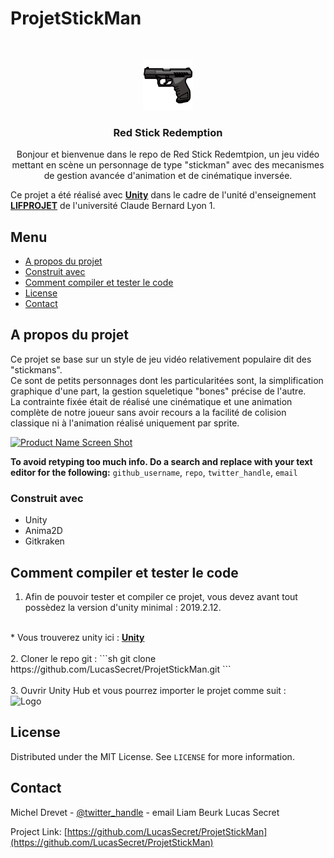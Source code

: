 # ProjetStickMan



<!-- PROJECT LOGO -->
<br />
<p align="center">
  <a href="https://github.com/LucasSecret/ProjetStickMan">
    <img src="RedStick%20Redemption/Assets/Sprite/5dd916b8dc81a.png" alt="Logo" width="80" height="80">
  </a>

  <h3 align="center">Red Stick Redemption</h3>

  <p align="center">
    Bonjour et bienvenue dans le repo de Red Stick Redemtpion, un jeu vidéo mettant en scène un personnage de type "stickman" avec des mecanismes de gestion avancée d'animation et de cinématique inversée.
   <br />
  
  
  
  
  Ce projet a été réalisé avec <a href="https://unity.com/fr"><strong>Unity</strong></a> dans le cadre de l'unité d'enseignement <a href="http://perso.univ-lyon1.fr/fabien.rico/site/projet:start"><strong>LIFPROJET</strong></a> de l'université Claude Bernard Lyon 1.
  </p>
</p>



<!-- TABLE OF CONTENTS -->
##  Menu

* [A propos du projet](#a-propos-du-projet)
* [Construit avec](#construit-avec)
* [Comment compiler et tester le code](#comment-compiler-et-tester-le-code)
* [License](#license)
* [Contact](#contact)

<!-- ABOUT THE PROJECT -->
## A propos du projet

Ce projet se base sur un style de jeu vidéo relativement populaire dit des "stickmans".
<br />
Ce sont de petits personnages dont les particularitées sont, la simplification graphique d'une part, la gestion squeletique "bones" précise de l'autre.
<br />
La contrainte fixée était de réalisé une cinématique et une animation complète de notre joueur sans avoir recours a la facilité de colision classique ni à l'animation réalisé uniquement par sprite.
<br />



[![Product Name Screen Shot][product-screenshot]](https://example.com)

**To avoid retyping too much info. Do a search and replace with your text editor for the following:**
`github_username`, `repo`, `twitter_handle`, `email`


### Construit avec

* Unity
* Anima2D
* Gitkraken



<!-- GETTING STARTED -->
## Comment compiler et tester le code

1. Afin de pouvoir tester et compiler ce projet, vous devez avant tout possèdez la version d'unity minimal : 2019.2.12.
<br />
* Vous trouverez unity ici : <a href="https://unity3d.com/fr/get-unity/download"><strong>Unity</strong></a>
<br />
<br />
2. Cloner le repo git :
```sh
git clone https://github.com/LucasSecret/ProjetStickMan.git
```
<br />
<br />
3. Ouvrir Unity Hub et vous pourrez importer le projet comme suit :
<br />
<img src="RedStick%20Redemption/images/Capture.jpg" alt="Logo" width="80" height="80">



<!-- LICENSE -->
## License

Distributed under the MIT License. See `LICENSE` for more information.



<!-- CONTACT -->
## Contact

Michel Drevet - [@twitter_handle](https://twitter.com/twitter_handle) - email
Liam Beurk
Lucas Secret 

Project Link: [https://github.com/LucasSecret/ProjetStickMan](https://github.com/LucasSecret/ProjetStickMan)



<!-- MARKDOWN LINKS & IMAGES -->
<!-- https://www.markdownguide.org/basic-syntax/#reference-style-links -->
[contributors-shield]: https://img.shields.io/github/contributors/othneildrew/Best-README-Template.svg?style=flat-square
[contributors-url]: https://github.com/othneildrew/Best-README-Template/graphs/contributors
[forks-shield]: https://img.shields.io/github/forks/othneildrew/Best-README-Template.svg?style=flat-square
[forks-url]: https://github.com/othneildrew/Best-README-Template/network/members
[stars-shield]: https://img.shields.io/github/stars/othneildrew/Best-README-Template.svg?style=flat-square
[stars-url]: https://github.com/othneildrew/Best-README-Template/stargazers
[issues-shield]: https://img.shields.io/github/issues/othneildrew/Best-README-Template.svg?style=flat-square
[issues-url]: https://github.com/othneildrew/Best-README-Template/issues
[license-shield]: https://img.shields.io/github/license/othneildrew/Best-README-Template.svg?style=flat-square
[license-url]: https://github.com/othneildrew/Best-README-Template/blob/master/LICENSE.txt
[linkedin-shield]: https://img.shields.io/badge/-LinkedIn-black.svg?style=flat-square&logo=linkedin&colorB=555
[linkedin-url]: https://linkedin.com/in/othneildrew
[product-screenshot]: images/screenshot.png
